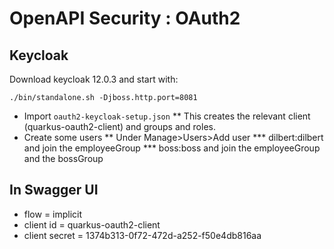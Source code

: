 # OpenAPI Security : OAuth2

## Keycloak 
Download keycloak 12.0.3 and start with:

```
./bin/standalone.sh -Djboss.http.port=8081
```

* Import `oauth2-keycloak-setup.json`
** This creates the relevant client (quarkus-oauth2-client) and groups and roles.
* Create some users
** Under Manage>Users>Add user
*** dilbert:dilbert and join the employeeGroup
*** boss:boss and join the employeeGroup and the bossGroup

## In Swagger UI

* flow = implicit
* client id = quarkus-oauth2-client
* client secret = 1374b313-0f72-472d-a252-f50e4db816aa
